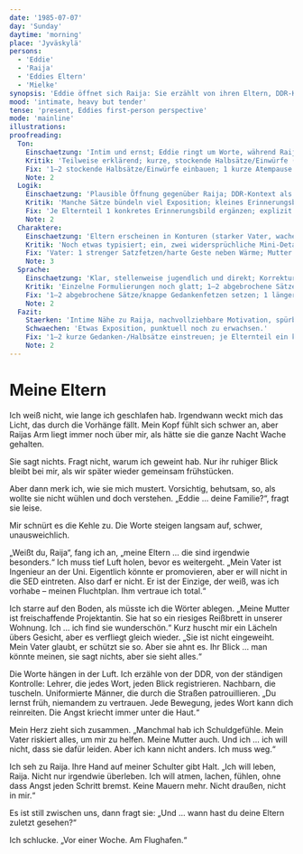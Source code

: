```yaml
---
date: '1985-07-07'
day: 'Sunday'
daytime: 'morning'
place: 'Jyväskylä'
persons:
  - 'Eddie'
  - 'Raija'
  - 'Eddies Eltern'
  - 'Mielke'
synopsis: 'Eddie öffnet sich Raija: Sie erzählt von ihren Eltern, DDR-Kontrolle, Schuld und dem Abschied in Schönefeld; Raija tröstet.'
mood: 'intimate, heavy but tender'
tense: 'present, Eddies first-person perspective'
mode: 'mainline'
illustrations:
proofreading:
  Ton:
    Einschaetzung: 'Intim und ernst; Eddie ringt um Worte, während Raija behutsam zuhört.'
    Kritik: 'Teilweise erklärend; kurze, stockende Halbsätze/Einwürfe (z. B. „äh“, „ich weiß…“) könnten die Unmittelbarkeit erhöhen.'
    Fix: '1–2 stockende Halbsätze/Einwürfe einbauen; 1 kurze Atempause (Blick senken/Hände an Tasse) setzen, um die Unmittelbarkeit zu erhöhen.'
    Note: 2
  Logik:
    Einschaetzung: 'Plausible Öffnung gegenüber Raija; DDR-Kontext als kurzer Hintergrund funktioniert.'
    Kritik: 'Manche Sätze bündeln viel Exposition; kleines Erinnerungsbild je Elternteil erdet das Allgemeine. Klarer markieren, was Mutter ahnt vs. weiß.'
    Fix: 'Je Elternteil 1 konkretes Erinnerungsbild ergänzen; explizit markieren, was Mutter ahnt vs. was sie wissen könnte (Blick/Andeutung).'
    Note: 2
  Charaktere:
    Einschaetzung: 'Eltern erscheinen in Konturen (starker Vater, wache Mutter); Eddie wirkt ambivalent und schuldbewusst.'
    Kritik: 'Noch etwas typisiert; ein, zwei widersprüchliche Mini-Details (Geste, Macke, Satzfetzen) geben mehr Tiefe.'
    Fix: 'Vater: 1 strenger Satzfetzen/harte Geste neben Wärme; Mutter: 1 kleine Macke (z. B. Reißbrett‑Geste) oder ambivalenter Blick; Eddie: 1 kurzer Körpermarker (trockener Mund/Kloß im Hals).'
    Note: 3
  Sprache:
    Einschaetzung: 'Klar, stellenweise jugendlich und direkt; Korrekturen für Fluss und Grammatik eingefügt.'
    Kritik: 'Einzelne Formulierungen noch glatt; 1–2 abgebrochene Sätze/knappe Gedankenfetzen im Jugendsound verjüngen die Stimme.'
    Fix: '1–2 abgebrochene Sätze/knappe Gedankenfetzen setzen; 1 längeren Satz teilen; 1 rotzig‑kurzer Einwurf als Kontrast.'
    Note: 2
  Fazit:
    Staerken: 'Intime Nähe zu Raija, nachvollziehbare Motivation, spürbare Schuld und Entschlossenheit.'
    Schwaechen: 'Etwas Exposition, punktuell noch zu erwachsen.'
    Fix: '1–2 kurze Gedanken-/Halbsätze einstreuen; je Elternteil ein konkretes, dorniges Detail (Geste, Blick, Satzfetzen) ergänzen.'
    Note: 2
---
```


# Meine Eltern

Ich weiß nicht, wie lange ich geschlafen hab. Irgendwann weckt mich das Licht,
das durch die Vorhänge fällt. Mein Kopf fühlt sich schwer an, aber Raijas Arm
liegt immer noch über mir, als hätte sie die ganze Nacht Wache gehalten.

Sie sagt nichts. Fragt nicht, warum ich geweint hab. Nur ihr ruhiger Blick
bleibt bei mir, als wir später wieder gemeinsam frühstücken.

Aber dann merk ich, wie sie mich mustert. Vorsichtig, behutsam, so, als wollte
sie nicht wühlen und doch verstehen. „Eddie … deine Familie?“, fragt sie leise.

Mir schnürt es die Kehle zu. Die Worte steigen langsam auf, schwer,
unausweichlich.

„Weißt du, Raija“, fang ich an, „meine Eltern … die sind irgendwie besonders.“
Ich muss tief Luft holen, bevor es weitergeht. „Mein Vater ist Ingenieur an der
Uni. Eigentlich könnte er promovieren, aber er will nicht in die SED eintreten.
Also darf er nicht. Er ist der Einzige, der weiß, was ich vorhabe – meinen
Fluchtplan. Ihm vertraue ich total.“

Ich starre auf den Boden, als müsste ich die Wörter ablegen. „Meine Mutter ist
freischaffende Projektantin. Sie hat so ein riesiges Reißbrett in unserer
Wohnung. Ich … ich find sie wunderschön.“ Kurz huscht mir ein Lächeln übers
Gesicht, aber es verfliegt gleich wieder. „Sie ist nicht eingeweiht. Mein Vater
glaubt, er schützt sie so. Aber sie ahnt es. Ihr Blick … man könnte meinen, sie
sagt nichts, aber sie sieht alles.“

Die Worte hängen in der Luft. Ich erzähle von der DDR, von der ständigen
Kontrolle: Lehrer, die jedes Wort, jeden Blick registrieren. Nachbarn, die
tuscheln. Uniformierte Männer, die durch die Straßen patrouillieren. „Du lernst
früh, niemandem zu vertrauen. Jede Bewegung, jedes Wort kann dich reinreiten.
Die Angst kriecht immer unter die Haut.“

Mein Herz zieht sich zusammen. „Manchmal hab ich Schuldgefühle. Mein Vater
riskiert alles, um mir zu helfen. Meine Mutter auch. Und ich … ich will nicht,
dass sie dafür leiden. Aber ich kann nicht anders. Ich muss weg.“

Ich seh zu Raija. Ihre Hand auf meiner Schulter gibt Halt. „Ich will leben,
Raija. Nicht nur irgendwie überleben. Ich will atmen, lachen, fühlen, ohne dass
Angst jeden Schritt bremst. Keine Mauern mehr. Nicht draußen, nicht in mir.“

Es ist still zwischen uns, dann fragt sie: „Und … wann hast du deine Eltern
zuletzt gesehen?“

Ich schlucke. „Vor einer Woche. Am Flughafen.“
